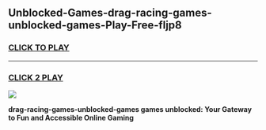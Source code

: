 
## Unblocked-Games-drag-racing-games-unblocked-games-Play-Free-fljp8
<h3>
<a href="https://premium76.site?title=drag-racing-games-unblocked-games&ref=15A">CLICK TO PLAY</a></h3>
<hr>

<h3>
<a href="https://premium76.site?title=drag-racing-games-unblocked-games&ref=15A">CLICK 2 PLAY</a>
  
</h3>

<a href="https://premium76.site?title=drag-racing-games-unblocked-games&ref=15A"><img src="https://clearcache.store/games.png"></a>


**drag-racing-games-unblocked-games games unblocked: Your Gateway to Fun and Accessible Online Gaming**

